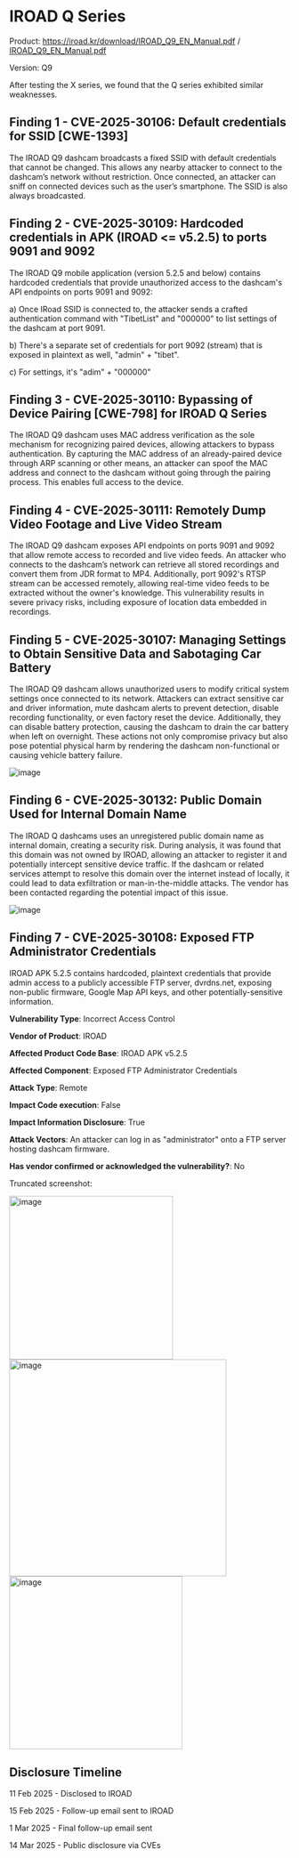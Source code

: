 # IROAD Q Series

Product: https://iroad.kr/download/IROAD_Q9_EN_Manual.pdf / [IROAD_Q9_EN_Manual.pdf](https://github.com/user-attachments/files/19409711/IROAD_Q9_EN_Manual.pdf)


Version: Q9

After testing the X series, we found that the Q series exhibited similar weaknesses.


## Finding 1 - CVE-2025-30106: Default credentials for SSID [CWE-1393]
The IROAD Q9 dashcam broadcasts a fixed SSID with default credentials that cannot be changed. This allows any nearby attacker to connect to the dashcam’s network without restriction. Once connected, an attacker can sniff on connected devices such as the user’s smartphone. The SSID is also always broadcasted.

## Finding 2 - CVE-2025-30109: Hardcoded credentials in APK (IROAD <= v5.2.5) to ports 9091 and 9092
The IROAD Q9 mobile application (version 5.2.5 and below) contains hardcoded credentials that provide unauthorized access to the dashcam's API endpoints on ports 9091 and 9092:

a) Once IRoad SSID is connected to, the attacker sends a crafted authentication command with "TibetList" and "000000" to list settings of the dashcam at port 9091. 

b) There's a separate set of credentials for port 9092 (stream) that is exposed in plaintext as well, "admin" + "tibet". 

c) For settings, it's "adim" + "000000"

## Finding 3 - CVE-2025-30110: Bypassing of Device Pairing [CWE-798] for IROAD Q Series
The IROAD Q9 dashcam uses MAC address verification as the sole mechanism for recognizing paired devices, allowing attackers to bypass authentication. By capturing the MAC address of an already-paired device through ARP scanning or other means, an attacker can spoof the MAC address and connect to the dashcam without going through the pairing process. This enables full access to the device.

## Finding 4 - CVE-2025-30111: Remotely Dump Video Footage and Live Video Stream
The IROAD Q9 dashcam exposes API endpoints on ports 9091 and 9092 that allow remote access to recorded and live video feeds. An attacker who connects to the dashcam’s network can retrieve all stored recordings and convert them from JDR format to MP4. Additionally, port 9092's RTSP stream can be accessed remotely, allowing real-time video feeds to be extracted without the owner's knowledge. This vulnerability results in severe privacy risks, including exposure of location data embedded in recordings.

## Finding 5 - CVE-2025-30107: Managing Settings to Obtain Sensitive Data and Sabotaging Car Battery
The IROAD Q9 dashcam allows unauthorized users to modify critical system settings once connected to its network. Attackers can extract sensitive car and driver information, mute dashcam alerts to prevent detection, disable recording functionality, or even factory reset the device. Additionally, they can disable battery protection, causing the dashcam to drain the car battery when left on overnight. These actions not only compromise privacy but also pose potential physical harm by rendering the dashcam non-functional or causing vehicle battery failure.

![image](https://github.com/user-attachments/assets/0a00b49b-39d3-4163-8e05-9d32b159a34f)


## Finding 6 - CVE-2025-30132: Public Domain Used for Internal Domain Name
The IROAD Q dashcams uses an unregistered public domain name as internal domain, creating a security risk. During analysis, it was found that this domain was not owned by IROAD, allowing an attacker to register it and potentially intercept sensitive device traffic. If the dashcam or related services attempt to resolve this domain over the internet instead of locally, it could lead to data exfiltration or man-in-the-middle attacks. The vendor has been contacted regarding the potential impact of this issue.

![image](https://github.com/user-attachments/assets/43458854-9dab-432e-8505-ff9cb285d169)


## Finding 7 - CVE-2025-30108: Exposed FTP Administrator Credentials
IROAD APK 5.2.5 contains hardcoded, plaintext credentials that provide admin access to a publicly
accessible FTP server, dvrdns.net, exposing non-public firmware, Google Map API keys, and other potentially-sensitive information.

**Vulnerability Type**: Incorrect Access Control

**Vendor of Product**: IROAD

**Affected Product Code Base**: IROAD APK v5.2.5

**Affected Component**: Exposed FTP Administrator Credentials

**Attack Type**: Remote

**Impact Code execution**: False

**Impact Information Disclosure**: True

**Attack Vectors**: An attacker can log in as "administrator" onto a FTP server hosting dashcam firmware.

**Has vendor confirmed or acknowledged the vulnerability?**: No

Truncated screenshot:

<img width="294" alt="image" src="https://github.com/user-attachments/assets/d7db90c9-0ab3-40a1-9dff-7195475bf5bc" />
<br/>

<img width="390" alt="image" src="https://github.com/user-attachments/assets/d2805b83-711b-438a-9c52-2d88bdde2c6b" />
<br/>

<img width="311" alt="image" src="https://github.com/user-attachments/assets/bf7f6fc0-a3db-4c73-858b-3f1ee51e412b" />

## Disclosure Timeline

11 Feb 2025 - Disclosed to IROAD

15 Feb 2025 - Follow-up email sent to IROAD

1 Mar 2025 - Final follow-up email sent

14 Mar 2025 - Public disclosure via CVEs


